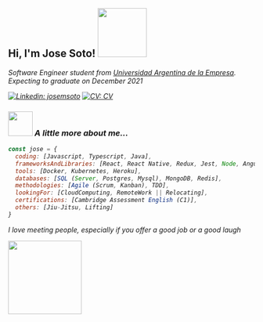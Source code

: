 <h2> Hi, I'm Jose Soto! <img src="https://media.giphy.com/media/oDLDbBgf0dkis/giphy.gif" width="100"></h2>
<p><em>Software Engineer student from <a href="https://www.uade.edu.ar/">Universidad Argentina de la Empresa</a>. Expecting to graduate on December 2021
<!---
</br>Software Engineer at <a href="https://xoolix.com">Xoolix</a><img src="https://media.giphy.com/media/WUlplcMpOCEmTGBtBW/giphy.gif" width="30"> 
</em>--->
</p>

[![Linkedin: josemsoto](https://img.shields.io/badge/-linkedIn-blue)](https://www.linkedin.com/in/jmiguelsoto/)
[![CV: CV](https://img.shields.io/badge/-CV-green)](https://docs.google.com/document/d/1VU64xDwr-yvZbMgVsEIvqKiriaULRNmY_J3oTQYOGfI/edit?usp=sharing)

### <img src="https://media.giphy.com/media/WUlplcMpOCEmTGBtBW/giphy.gif" width="50"> A little more about me...  

```javascript
const jose = {
  coding: [Javascript, Typescript, Java],
  frameworksAndLibraries: [React, React Native, Redux, Jest, Node, Angular, Spring],
  tools: [Docker, Kubernetes, Heroku],
  databases: [SQL (Server, Postgres, Mysql), MongoDB, Redis],
  methodologies: [Agile (Scrum, Kanban), TDD],
  lookingFor: [CloudComputing, RemoteWork || Relocating],
  certifications: [Cambridge Assessment English (C1)],
  others: [Jiu-Jitsu, Lifting]
}
```
<p>I love meeting people, especially if you offer a good job or a good laugh<br></p>
<img src="https://media.giphy.com/media/Z9oFSDmFcc16JXkSeS/giphy.gif" width="150">
